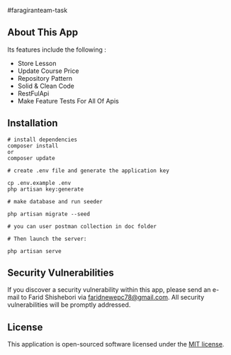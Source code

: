 #faragiranteam-task
<p align="center ">
</p>

## About This App

Its features include the following :

- Store Lesson
- Update Course Price
- Repository Pattern
- Solid & Clean Code
- RestFulApi
- Make Feature Tests For All Of Apis

## Installation
```
# install dependencies
composer install
or
composer update

# create .env file and generate the application key

cp .env.example .env
php artisan key:generate

# make database and run seeder

php artisan migrate --seed

# you can user postman collection in doc folder

# Then launch the server:

php artisan serve
```

## Security Vulnerabilities

If you discover a security vulnerability within this app, please send an e-mail to Farid Shishebori via [faridnewepc78@gmail.com](mailto:faridnewepc78@gmail.com). All security vulnerabilities will be promptly addressed.

## License

This application is open-sourced software licensed under the [MIT license](https://opensource.org/licenses/MIT).
